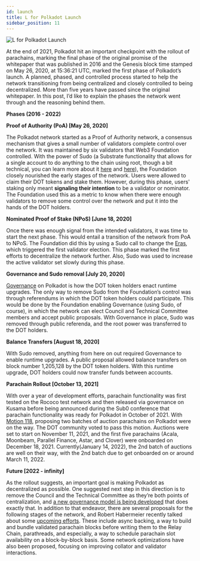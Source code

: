 ```yaml
---
id: launch
title: L for Polkadot Launch
sidebar_position: 11
---
```


![L for Polkadot Launch](assets/L.png)

At the end of 2021, Polkadot hit an important checkpoint with the rollout of parachains, marking the
final phase of the original promise of the whitepaper that was published in 2016 and the Genesis
block time stamped on May 26, 2020, at 15:36:21 UTC, marked the first phase of Polkadot’s launch. A
planned, phased, and controlled process started to help the network transitioning from being
centralized and closely controlled to being decentralized. More than five years have passed since
the original whitepaper. In this post, I’d like to explain the phases the network went through and
the reasoning behind them.

**Phases (2016 - 2022)**

**Proof of Authority (PoA) [May 26, 2020]**

The Polkadot network started as a Proof of Authority network, a consensus mechanism that gives a
small number of validators complete control over the network. It was maintained by six validators
that Web3 Foundation controlled. With the power of Sudo (a Substrate functionality that allows for a
single account to do anything to the chain using root, though a bit technical, you can learn more
about it [here](https://paritytech.github.io/substrate/master/pallet_sudo/index.html) and
[here](https://www.shawntabrizi.com/substrate/the-sudo-story-in-substrate/)), the Foundation closely
nourished the early stages of the network. Users were allowed to claim their DOT tokens and stake
them. However, during this phase, users' staking only meant **signaling their intention** to be a
validator or nominator. The Foundation used this as a metric to know when there were enough
validators to remove some control over the network and put it into the hands of the DOT holders.

**Nominated Proof of Stake (NPoS) [June 18, 2020]**

Once there was enough signal from the intended validators, it was time to start the next phase. This
would entail a transition of the network from PoA to NPoS. The Foundation did this by using a Sudo
call to change the
[Eras](https://support.polkadot.network/support/solutions/articles/65000168050-what-is-an-era-),
which triggered the first validator election. This phase marked the first efforts to decentralize
the network further. Also, Sudo was used to increase the active validator set slowly during this
phase.

**Governance and Sudo removal [July 20, 2020]**

[Governance](https://wiki.polkadot.network/docs/learn-governance) on Polkadot is how the DOT token
holders enact runtime upgrades. The only way to remove Sudo from the Foundation’s control was
through referendums in which the DOT token holders could participate. This would be done by the
Foundation enabling Governance (using Sudo, of course), in which the network can elect Council and
Technical Committee members and accept public proposals. With Governance in place, Sudo was removed
through public referenda, and the root power was transferred to the DOT holders.

**Balance Transfers [August 18, 2020]**

With Sudo removed, anything from here on out required Governance to enable runtime upgrades. A
public proposal allowed balance transfers on block number 1,205,128 by the DOT token holders. With
this runtime upgrade, DOT holders could now transfer funds between accounts.

**Parachain Rollout [October 13, 2021]**

With over a year of development efforts, parachain functionality was first tested on the Rococo test
network and then released via governance on Kusama before being announced during the Sub0 conference
that parachain functionality was ready for Polkadot in October of 2021. With
[Motion 118](https://polkadot.polkassembly.io/motion/118), proposing two batches of auction
parachains on Polkadot were on the way. The DOT community voted to pass this motion. Auctions were
set to start on November 11, 2021, and the first five parachains (Acala, Moonbeam, Parallel Finance,
Astar, and Clover) were onboarded on December 18, 2021. Currently(January 14, 2022), the 2nd batch
of auctions are well on their way, with the 2nd batch due to get onboarded on or around March
11, 2022.

**Future [2022 - infinity]**

As the rollout suggests, an important goal is making Polkadot as decentralized as possible. One
suggested next step in this direction is to remove the Council and the Technical Committee as
they’re both points of centralization, and
[a new governance model is being developed](https://github.com/paritytech/substrate/pull/10195) that
does exactly that. In addition to that endeavor, there are several proposals for the following
stages of the network, and Robert Habermeier recently talked about some
[upcoming efforts](https://www.youtube.com/watch?v=z5i7TVEyn-Y). These include async backing, a way
to build and bundle validated parachain blocks before writing them to the Relay Chain, parathreads,
and especially, a way to schedule parachain slot availability on a block-by-block basis. Some
network optimizations have also been proposed, focusing on improving collator and validator
interactions.
